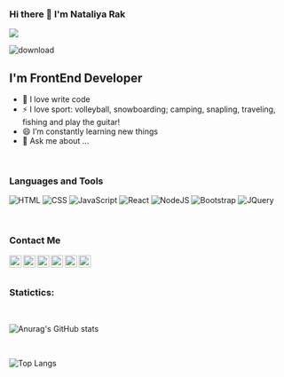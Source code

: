 ### Hi there 👋 I'm Nataliya Rak
![](https://komarev.com/ghpvc/?username=NataliRak)

![download](https://github.com/NataliRak/project/blob/master/download%20(5).gif)




## I'm FrontEnd Developer

- 💪 I love write code
- ⚡ I love sport: volleyball, snowboarding;  camping, snapling, traveling, fishing and play the guitar!
- 😄 I’m constantly learning new things
- 💬 Ask me about ...

<br />

### Languages and Tools
![HTML](https://img.shields.io/badge/-HTML5-090909?style=for-the-badge&logo=HTML&logoColor=47C5FB)
![CSS](https://img.shields.io/badge/-CSS3-090909?style=for-the-badge&logo=CSS&logoColor)
![JavaScript](https://img.shields.io/badge/-JavaScript-090909?style=for-the-badge&logo=JavaScript&logoColor)
![React](https://img.shields.io/badge/-React-090909?style=for-the-badge&logo=React&logoColor)
![NodeJS](https://img.shields.io/badge/-NodeJS-090909?style=for-the-badge&logo=NodeJs&logoColor=47C5FB)
![Bootstrap](https://img.shields.io/badge/-Bootstrap-090909?style=for-the-badge&logo=Bootstrap&logoColor)
![JQuery](https://img.shields.io/badge/-JQuery-090909?style=for-the-badge&logo=JQuery&logoColor)

<br />

### Contact Me

[<img align="left" alt="VladKalachev | LinkedIn" width="22px" src="https://cdn-icons-png.flaticon.com/512/174/174857.png">][linkedin]
[<img align="left" alt="NataliRak | Instagram" width="22px" src=https://seeklogo.com/images/I/instagram-new-2016-logo-D9D42A0AD4-seeklogo.com.png>][instagram]
[<img align="left" alt="NataliRak| facrbook" width="22px" src="https://cdn-icons.flaticon.com/png/512/2504/premium/2504903.png?token=exp=1637931803~hmac=5ec5af75843e66a8def5e06930ab5141" />][facebook]
[<img align="left" alt="NataliRak | telegram" width="22px" src="https://cdn-icons.flaticon.com/png/512/2504/premium/2504941.png?token=exp=1637931893~hmac=af60aeee063cb54e8b7eb8f684400471" />][telegram]
[<img align="left" alt="VladKalachev | VK" width="22px" src="https://cdn-icons.flaticon.com/png/512/2504/premium/2504926.png?token=exp=1637931964~hmac=87ca60b306048ff17f9e02c670a84479" />][massenger]
[<img align="left" alt="VladKalachev | VK" width="22px" src="https://cdn-icons.flaticon.com/png/512/2875/premium/2875435.png?token=exp=1637932003~hmac=28dfe035d6d03cd8b5a7d9d7cfa5847c" />][gmail]



[linkedin]: https://www.linkedin.com/in/natali-rak-405712195/
[instagram]: https://www.instagram.com/nataliya__kuharskaya/?hl=ru
[facebook]: https://www.facebook.com/nataliya.kuharskaya/
[telegram]: https://t.me/NataliRak
[massenger]: https://www.facebook.com/nataliya.kuharskaya
[gmail]: natali.rak911@gmail.com


<br />
<br />


### Statictics:
<br />


![Anurag's GitHub stats](https://github-readme-stats.vercel.app/api?username=NataliRak&show_icons=true&theme=radical)

<br />

![Top Langs](https://github-readme-stats.vercel.app/api/top-langs/?username=NataliRak&layout=compact)











